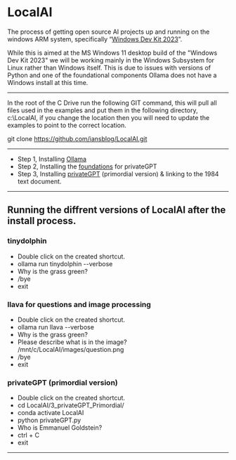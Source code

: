 # LocalAI
The process of getting open source AI projects up and running on the windows ARM system, specifically “[Windows Dev Kit 2023](https://www.microsoft.com/en-gb/d/windows-dev-kit-2023/94K0P67W7581?activetab=pivot:overviewtab "Windows Dev Kit 2023")”.

While this is aimed at the MS Windows 11 desktop build of the "Windows Dev Kit 2023" we will be working mainly in the Windows Subsystem for Linux rather than Windows itself. This is due to issues with versions of Python and one of the foundational components Ollama does not have a Windows install at this time.  

----


In the root of the C Drive run the following GIT command, this will pull all files used in the examples and put them in the following directory, c:\LocalAI, if you change the location then you will need to update the examples to point to the correct location. 


git clone https://github.com/iansblog/LocalAI.git

----

- Step 1, Installing [Ollama](./1_Ollama/README.md)
- Step 2, Installing the [foundations](./2_Foundations/README.md) for privateGPT
- Step 3, Installing [privateGPT](./3_privateGPT_Primordial/README.md) (primordial version) & linking to the 1984 text document. 

----

## Running the diffrent versions of LocalAI after the install process. 

### tinydolphin
- Double click on the created shortcut.
- ollama run tinydolphin --verbose
- Why is the grass green?
- /bye
- exit

### llava for questions and image processing
-  Double click on the created shortcut. 
- ollama run llava --verbose
- Why is the grass green?
- Please describe what is in the image? /mnt/c/LocalAI/images/question.png
- /bye 
- exit

### privateGPT (primordial  version)
- Double click on the created shortcut. 
- cd LocalAI/3_privateGPT_Primordial/
- conda activate LocalAI
- python privateGPT.py
- Who is Emmanuel Goldstein?
- ctrl + C 
- exit

----
